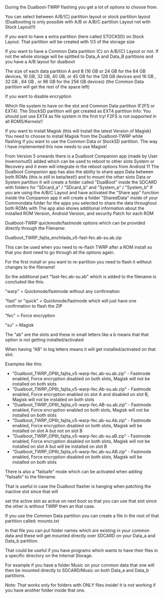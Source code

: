 
During the Dualboot-TWRP flashing you get a lot of options to choose from. 

You can select between A/B/(C) partition layout or stock partition layout (Dualbooting is only possible with A/B or A/B/C partition Layout not with Stock Layout!!)

If you want to have a extra partition (here called STOCKSD) on Stock Layout. That partition will be created with 1/3 of the storage size

If you want to have a Common Data partition (C) on A/B/(C) Layout or not. If not the whole storage will be splitted to Data_A and Data_B partitions and you have a A/B layout for dualboot

The size of each data partition A and B (16 GB or 24 GB for the 64 GB devices, 16 GB, 32 GB, 40 GB, or 45 GB for the 128 GB devices and  16 GB , 32 GB , 64 GB , or 96 GB for the 256 GB devices) 
(the Common Data partition will get the rest of the space left)

If you want to disable encryption

Which file system to have on the slot and Common Data partition (F2FS or EXT4). The StockSD partition will get created as EXT4 partition
Info: You should just use EXT4 as file system in the first try! F2FS is not supported in all ROMS/Kernels!!

If you want to install Magisk (this will Install the latest Version of Magisk)
You need to choose to install Magisk from the Dualboot-TWRP while flashing if you want to use the Common Data or StockSD partition. The way I have implemented this now needs to use Magisk!

From Version 5 onwards there is a Dualboot Companion app (made by User Invernomut0) added which can be used to reboot to other slots System or Recovery and it even will integrate in the reboot options from Android 11
The Dualboot Companion app has also the ability to share apps Data between both ROMs (this is still in beta/test!) and to mount the other slots Data or System partition
It will create a folder called "DualBoot" inside the SDCARD with folders for "SDcard_a" / "SDcard_b" and "System_a" / "System_b"
If you are using the A/B/C Layout and have activated the "Share app" function inside the Companion app it will create a folder "SharedData" inside of your Commondata folder for the apps you selected to share the data throughout both ROMs with
The app also shows additional information about the installed ROM Version, Android Version, and security Patch for each ROM

Dualboot-TWRP quickmode/fastmode options which can be provided directly through the Filename:

Dualboot_TWRP_fajita_enchilada_v5-fast-fec.ab-su.ab.zip


This can be used when you need to re-flash TWRP after a ROM install so that you dont need to go through all the options again.

For the first install or you want to re-partition you need to flash it without changes to the filename!


So the additional part "fast-fec.ab-su.ab" which is added to the filename is concluded like this:


"warp" = Quickmode/fastmode without any confirmation

"fast" or "quick" = Quickmode/fastmode which will just have one confirmation to flash the ZIP

"fec" = Force encryption

"su" = Magisk


The "ab" are the slots and these in small letters like a b means that that option is not getting installed/activated

When having "AB" in big letters means it will get installed/activated on that slot.

Examples like this:
- "Dualboot_TWRP_OP6t_fajita_v5-warp-fec.ab-su.ab.zip" - Fastmode enabled, Force encryption disabled on both slots, Magisk will not be installed on both slots
- "Dualboot_TWRP_OP6t_fajita_v5-warp-fec.Ab-su.ab.zip" - Fastmode enabled, Force encryption enabled on slot A and disabled on slot B, Magisk will not be installed on both slots
- "Dualboot_TWRP_OP6t_fajita_v5-warp-fec.AB-su.ab.zip" - Fastmode enabled, Force encryption enabled on both slots, Magisk will not be installed on both slots
- "Dualboot_TWRP_OP6t_fajita_v5-warp-fec.ab-su.Ab.zip" - Fastmode enabled, Force encryption disabled on both slots, Magisk will be installed on slot A but not on slot B
- "Dualboot_TWRP_OP6t_fajita_v5-warp-fec.ab-su.aB.zip" - Fastmode enabled, Force encryption disabled on both slots, Magisk will not be installed on slot A but will be installed on slot B
- "Dualboot_TWRP_OP6t_fajita_v5-warp-fec.ab-su.AB.zip" - Fastmode enabled, Force encryption disabled on both slots, Magisk will be installed on both slots



There is also a "failsafe" mode which can be activated when adding "failsafe" to the filename.

That is useful in case the Dualboot flasher is hanging when patching the inactive slot since that will

set the active slot as active on next boot so that you can use that slot since the other is without TWRP then an that case.


If you use the Common Data partition you can create a file in the root of that partition called: mounts.txt

In that file you can put folder names which are existing in your common data and these will get mounted directly over SDCARD on your Data_a and Data_b partition.

That could be useful if you have programs which wants to have their files in a specific directory on the Internal Storage.

For example if you have a folder Music on your common data that one will then be mounted directly to SDCARD/Music on both Data_a and Data_b partitions.

Note: That works only for folders with ONLY files inside! It is not working if you have another folder inside that one.